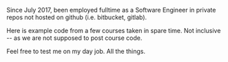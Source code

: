 Since July 2017, been employed fulltime as a Software Engineer in private repos not hosted on github (i.e. bitbucket, gitlab).

Here is example code from a few courses taken in spare time. Not inclusive -- as we are not supposed to post course code.

Feel free to test me on my day job. All the things.
